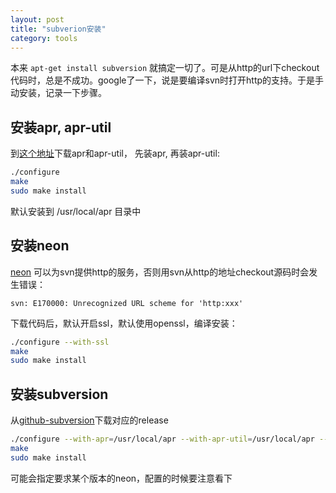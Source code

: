 ```yaml
---
layout: post
title: "subverion安装"
category: tools
---
```


本来 `apt-get install subversion` 就搞定一切了。可是从http的url下checkout代码时，总是不成功。google了一下，说是要编译svn时打开http的支持。于是手动安装，记录一下步骤。

## 安装apr, apr-util

到[这个地址](http://archive.apache.org/dist/apr/)下载apr和apr-util， 先装apr, 再装apr-util:

```bash
./configure
make
sudo make install
```
默认安装到 /usr/local/apr 目录中

## 安装neon

[neon](http://www.webdav.org/neon/) 可以为svn提供http的服务，否则用svn从http的地址checkout源码时会发生错误：

```
svn: E170000: Unrecognized URL scheme for 'http:xxx'
```

下载代码后，默认开启ssl，默认使用openssl，编译安装：

```sh
./configure --with-ssl
make
sudo make install
```

## 安装subversion

从[github-subversion](https://github.com/apache/subversion)下载对应的release

```sh
./configure --with-apr=/usr/local/apr --with-apr-util=/usr/local/apr --with-neno=/usr/local
make
sudo make install
```
可能会指定要求某个版本的neon，配置的时候要注意看下

